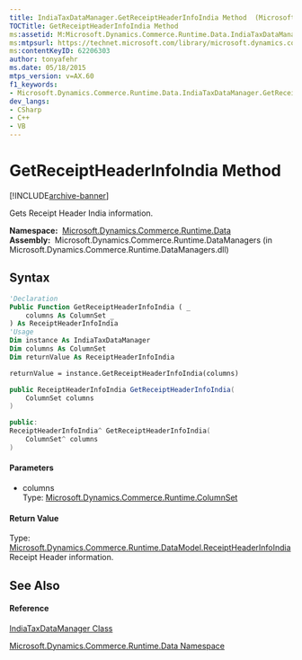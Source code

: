 ```yaml
---
title: IndiaTaxDataManager.GetReceiptHeaderInfoIndia Method  (Microsoft.Dynamics.Commerce.Runtime.Data)
TOCTitle: GetReceiptHeaderInfoIndia Method
ms:assetid: M:Microsoft.Dynamics.Commerce.Runtime.Data.IndiaTaxDataManager.GetReceiptHeaderInfoIndia(Microsoft.Dynamics.Commerce.Runtime.ColumnSet)
ms:mtpsurl: https://technet.microsoft.com/library/microsoft.dynamics.commerce.runtime.data.indiataxdatamanager.getreceiptheaderinfoindia(v=AX.60)
ms:contentKeyID: 62206303
author: tonyafehr
ms.date: 05/18/2015
mtps_version: v=AX.60
f1_keywords:
- Microsoft.Dynamics.Commerce.Runtime.Data.IndiaTaxDataManager.GetReceiptHeaderInfoIndia
dev_langs:
- CSharp
- C++
- VB
---
```


# GetReceiptHeaderInfoIndia Method


[!INCLUDE[archive-banner](includes/archive-banner.md)]

Gets Receipt Header India information.

**Namespace:**  [Microsoft.Dynamics.Commerce.Runtime.Data](microsoft-dynamics-commerce-runtime-data-namespace.md)  
**Assembly:**  Microsoft.Dynamics.Commerce.Runtime.DataManagers (in Microsoft.Dynamics.Commerce.Runtime.DataManagers.dll)

## Syntax

``` vb
'Declaration
Public Function GetReceiptHeaderInfoIndia ( _
    columns As ColumnSet _
) As ReceiptHeaderInfoIndia
'Usage
Dim instance As IndiaTaxDataManager
Dim columns As ColumnSet
Dim returnValue As ReceiptHeaderInfoIndia

returnValue = instance.GetReceiptHeaderInfoIndia(columns)
```

``` csharp
public ReceiptHeaderInfoIndia GetReceiptHeaderInfoIndia(
    ColumnSet columns
)
```

``` c++
public:
ReceiptHeaderInfoIndia^ GetReceiptHeaderInfoIndia(
    ColumnSet^ columns
)
```

#### Parameters

  - columns  
    Type: [Microsoft.Dynamics.Commerce.Runtime.ColumnSet](columnset-class-microsoft-dynamics-commerce-runtime.md)  

#### Return Value

Type: [Microsoft.Dynamics.Commerce.Runtime.DataModel.ReceiptHeaderInfoIndia](receiptheaderinfoindia-class-microsoft-dynamics-commerce-runtime-datamodel.md)  
Receipt Header information.  

## See Also

#### Reference

[IndiaTaxDataManager Class](indiataxdatamanager-class-microsoft-dynamics-commerce-runtime-data.md)

[Microsoft.Dynamics.Commerce.Runtime.Data Namespace](microsoft-dynamics-commerce-runtime-data-namespace.md)

